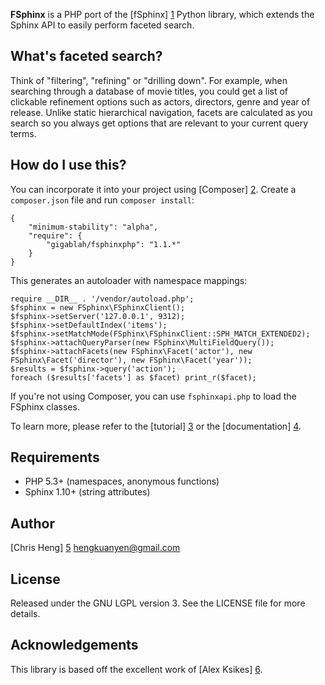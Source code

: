 **FSphinx** is a PHP port of the [fSphinx] [1] Python library, which extends the Sphinx API to easily perform faceted search.

What's faceted search?
----------------------

Think of "filtering", "refining" or "drilling down". For example, when searching through a database of movie titles, you could get a list of clickable refinement options such as actors, directors, genre and year of release. Unlike static hierarchical navigation, facets are calculated as you search so you always get options that are relevant to your current query terms.

How do I use this?
------------------

You can incorporate it into your project using [Composer] [2]. Create a `composer.json` file and run `composer install`:

    {
        "minimum-stability": "alpha",
        "require": {
            "gigablah/fsphinxphp": "1.1.*"
        }
    }

This generates an autoloader with namespace mappings:

    require __DIR__ . '/vendor/autoload.php';
    $fsphinx = new FSphinx\FSphinxClient();
    $fsphinx->setServer('127.0.0.1', 9312);
    $fsphinx->setDefaultIndex('items');
    $fsphinx->setMatchMode(FSphinx\FSphinxClient::SPH_MATCH_EXTENDED2);
    $fsphinx->attachQueryParser(new FSphinx\MultiFieldQuery());
    $fsphinx->attachFacets(new FSphinx\Facet('actor'), new FSphinx\Facet('director'), new FSphinx\Facet('year'));
    $results = $fsphinx->query('action');
    foreach ($results['facets'] as $facet) print_r($facet);

If you're not using Composer, you can use `fsphinxapi.php` to load the FSphinx classes.

To learn more, please refer to the [tutorial] [3] or the [documentation] [4].

Requirements
------------

* PHP 5.3+ (namespaces, anonymous functions)
* Sphinx 1.10+ (string attributes)

Author
------

[Chris Heng] [5] <hengkuanyen@gmail.com>

License
-------

Released under the GNU LGPL version 3. See the LICENSE file for more details.

Acknowledgements
----------------

This library is based off the excellent work of [Alex Ksikes] [6].

[1]: http://github.com/alexksikes/fSphinx
[2]: http://getcomposer.org/
[3]: http://github.com/gigablah/fsphinxphp/tree/master/docs/
[4]: http://gigablah.github.com/fsphinxphp/
[5]: http://kuanyen.net
[6]: http://github.com/alexksikes
